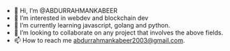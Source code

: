 - 👋 Hi, I’m @ABDURRAHMANKABEER
- 👀 I’m interested in webdev and blockchain dev
- 🌱 I’m currently learning javascript, golang and python.
- 💞️ I’m looking to collaborate on any project that involves the above fields.
- 📫 How to reach me abdurrahmankabeer2003@gmail.com.

<!---
ABDURRAHMANKABEER/ABDURRAHMANKABEER is a ✨ special ✨ repository because its `README.md` (this file) appears on your GitHub profile.
You can click the Preview link to take a look at your changes.
--->
